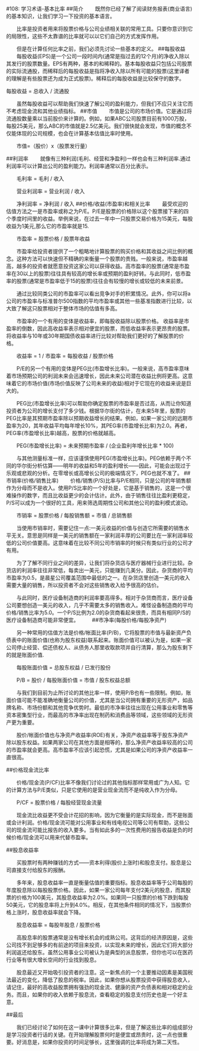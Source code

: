 #108: 学习术语-基本比率
##简介
　　既然你已经了解了阅读财务报表(商业语言)的基本知识，让我们学习一下投资的基本语言。

　　比率是投资者用来将股票价格与公司业绩相关联的常用工具。只要你意识到它的局限性，这些不太靠谱的比率就可以以它们自己的方式发挥作用。

　　但是在计算任何比率之前，我们必须先讨论一些基本的定义。
##每股收益
　　每股收益(EPS)是一个公司一段时间内(通常是指过去的12个月)的净收入除以其发行的股票数量。EPS有两种，基本的和稀释的。基本每股收益只包括公司股票的实际流通股，而稀释后的每股收益是指将净收入除以所有可能的股票(这里译者的理解是有些股票还为成为正式股票)。稀释后的每股收益是比较保守的数字。

每股收益 = 总收入 / 流通股

　　虽然每股收益可以帮助我们快速了解公司的盈利能力，但我们不应只关注它而不考虑现金流和其他业绩指标。
##市值
　　市值是公司的市场价值。它是通过将流通股数量乘以当前股价来计算的。例如，如果ABC公司股票目前有1000万股，每股25美元，那么ABC的市值就是2.5亿美元。我们很快就会发现，市值的概念不仅能体现的公司规模，也会在计算基本估值比率时使用。

　　市值=（股价）x（股票发行量）

##利润率
　　就像有三种利润(毛利、经营和净盈利)一样也会有三种利润率.通过利润率可以计算出公司的盈利能力。利润率通常以百分比表示。

　　毛利率 = 毛利 / 收入

　　营业利润率 = 营业利润 / 收入

　　净利润率 = 净利润 / 收入
##价格/收益(市盈率)和相关比率
　　最受欢迎的估值方法之一是市盈率或称之为P/E。P/E是股票的价格除以这个股票接下来的四个季度时间里的收益。举例来说，在过去一年中一只股票交易价格为15美元，每股收益为1美元,那么它的市盈率就是15.

　　市盈率 = 股票价格 / 股票年收益

　　市盈率给投资者提供了一个粗略地计算股票的购买价格和其收益之间比例的概念。这种方法可以快速但不精确的来衡量一个股票的贵贱。一般来说，市盈率越高，越多的投资者就愿意投资这家公司以获得收益。高市盈率的股票(通常是市盈率在30以上的股票)往往具有较高的增长率或预期的盈利好转。与此同时，低市盈率的股票(通常是市盈率低于15的股票)往往会有较慢的增长或较低的未来前景。

　　通过比较同类公司的市盈率可以看出竞争对手的积累情况。此外，你可以将a公司的市盈率与标准普尔500指数的平均市盈率或其他一些基准指数进行比较，以大致了解这只股票相对于整体市场的估值有多高。

　　市盈率的一个有用的变体是收益率，即每股收益除以股票价格。 收益率是市盈率的倒数，因此高收益率表示相对便宜的股票，而低收益率表示更昂贵的股票。 将收益率与10年或30年期国债收益率进行比较对帮助我们更好的了解股票的价格。

　　收益率 = 1 / 市盈率 = 每股收益 / 股票价格

　　P/E的另一个有用的变体是PEG比(市盈增长比率)。一般来说，高市盈率意味着市场预期公司的利润未来会迅速增长，因此未来公司潜在收益比例将更高。这意味着它的市场价值(市场价值反映了公司未来的收益)相对于它现在的收益来说是巨大的。

　　PEG比(市盈增长比率)可以帮助你确定股票的市盈率是否过高，从而让你知道投资者为公司的增长支付了多少钱。根据华尔街的估计，在未来5年里，股票的PEG比率是其预期市盈率除以预期收益增长的结果。例如，如果一家公司的远期市盈率为20，其年收益平均每年增长10%，其PEG率(市盈增长比率)为2.0。再者，PEG率(市盈增长比率)越高，股票的价格就越高。

　　PEG(市盈增长比率) = 未来预期市盈率 / (企业盈利年增长比率 * 100)

　　与其他测量标准一样，应该谨慎使用PEG(市盈增长比率)。PEG依赖于两个不同的华尔街分析估算——明年的收益和5年的盈利增长——因此，可能会出现过于乐观或悲观的分析。在零增长或高增长公司的极端情况下，PEG也就不准了。
##市销率(价格/销售比率)
　　价格/销售(P/S)比率与P/E相同，只是公司的年销售额作为分母而不是收入。使用P/S比率的一个好处是，它是基于销售的，这是一个很难操作的数字，而且比收益更少的会计估计。此外，由于销售往往比盈利更稳定，P/S可以成为一个很好的工具，用来筛选周期性公司和其他公司的盈利模式波动。

　　市销率 = 股票价格 / 每股销售额 = 市值 / 总销售额

　　当使用市销率时，需要记住一点:一美元收益的价值与创造它所需要的销售水平无关。意思是同样是一美元的销售额在一家利润丰厚的公司要比在一家利润率较低的公司价值要高。这意味着在比较不同公司市销率的时候只有类似行业的公司才有用。

　　为了了解不同行业之间的差异，让我们将杂货店与医疗器械行业进行比较。杂货店的利润率往往非常低，每卖出一美元，只能赚到几美分。因此，杂货商的平均市盈率为0.5，是晨星公司覆盖范围中最低的之一。在杂货店里创造一美元的收入需要大量的销售，所以投资者不会对这些销售收入给予很高的估价。

　　与此同时，医疗设备制造商的利润率要高得多。相对于杂货商而言，医疗设备公司要想创造一美元的收入，几乎不需要太多的销售收入。难怪设备制造商的平均价格/销售比率为5.0。一个P/S比例为2.0的杂货商看起来很贵，而具有相同P/S的医疗设备制造商可能非常便宜。
　　
##市净率(每股价格/每股净资产)

　　另一种常用的估值方法是价格/帐面比率(P/B)，它将股票的市值与最新资产负债表中的账面价值(也称为股东权益)联系起来。账面价值可以被认为是，如果一家公司停止经营、偿还债权人、从债务人那里收取款项并自行清算，那么为股东剩下的就是账面价值.

　　每股账面价值 = 总股东权益 / 已发行股份

　　P/B = 股价 / 每股账面价值 = 市值 / 股东权益总额

　　与我们到目前为止所讨论的其他比率一样，使用P/B也有一些限制。例如，账面价值可能不能准确地衡量公司的价值，尤其是当公司拥有重要的无形资产，如品牌名称、市场份额和其他竞争优势时。最低的市净率往往出现在公用事业和零售等资本密集型行业，而最高的市净率出现在制药和消费品等领域，这些领域的无形资产更为重要。

　　股价/帐面价值也与净资产收益率(ROE)有关，净资产收益率等于股东净资产除以股东权益。如果两家公司在其他方面是相等的，那么净资产收益率较高的公司的市盈率就会更高。高市盈率不应该引起恐慌，尤其是如果公司的净资产收益率一直很高。

##价格现金流比率

　　价格/现金流(P/CF)比率不像我们讨论过的其他指标那样常用或广为人知。它的计算方法与P/E类似，只是它使用的是营业现金流而不是纯收入作为分母。

　　P/CF = 股票价格 / 每股经营现金流量

　　现金流比收益更不受会计花招的影响，因为它衡量的是实际现金，而不是账面或会计利润。价格/现金流可能对公用事业和有线电视公司等公司有帮助，这些公司的现金流可能比报告的收入要多。当有如此多的一次性费用的报告收益是负的时候价格/现金流可以用来代替市盈率。

##股息收益率

　　买股票时有两种赚钱的方式——资本利得(股价上涨时)和股息支付。股息是公司直接支付给股东的报酬。

　　多年来，股息收益率一直是衡量估值的重要指标。股息收益率等于公司每股的年度股息除以每股股票价格。因此，如果一家公司每年支付2美元的股息，而其股票的价格为100美元，其股息收益率为2.0%。如果同一只股票的价格下跌到每股50美元，它的股息率将上升到4.0%。相反，在其他条件相同的情况下，当股票价格上涨时，股息收益率就会下降。

　　股息收益率 = 每股年股息 / 股票价格

　　高股息率的股票通常是没有增长机会的成熟公司。这背后的经济原因是，这些公司找不到足够多的有前途的项目来投资，以实现未来的增长，因此它们将大部分利润返还给股东。虽然公用事业公司被认为是典型的派息股票，但你也可以在医药行业等有很大增长空间的行业找到股息。

　　股息最近又开始吸引投资者的注意。这一新焦点的一个主要推动因素是美国税法最近的变化，降低了股息的税率。因此，如果你想从股票投资中获得股息收入，请记住，最好的高收益股票拥有强劲的现金流、健康的资产负债表和相对稳定的业务。而且，如果你的收入依赖于股息流，查看稳定的股息支付历史也是一个好主意。

##最后

　　我们已经讨论了如何在这一课中计算很多比率，但是了解这些比率的组成部分是学习投资者行话的关键。在开始理解股票何时是便宜或昂贵时，这一点也很重要。好消息是，如果你投资的时间足够长，这里强调的比率将成为第二天性。
